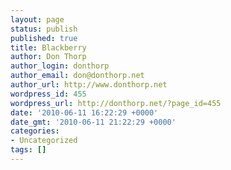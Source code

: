 ```yaml
---
layout: page
status: publish
published: true
title: Blackberry
author: Don Thorp
author_login: donthorp
author_email: don@donthorp.net
author_url: http://www.donthorp.net
wordpress_id: 455
wordpress_url: http://donthorp.net/?page_id=455
date: '2010-06-11 16:22:29 +0000'
date_gmt: '2010-06-11 21:22:29 +0000'
categories:
- Uncategorized
tags: []
---
```

<div id="waveframe" ></div>
<p><script src="http://www.google.com/jsapi"></script><script type="text/javascript"> google.load("wave", "1"); google.setOnLoadCallback(function() { new google.wave.WavePanel({target: document.getElementById("waveframe")}).loadWave("googlewave.com!w+7-54p_0uA");}); </script></p>
